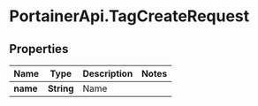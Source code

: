 # PortainerApi.TagCreateRequest

## Properties
Name | Type | Description | Notes
------------ | ------------- | ------------- | -------------
**name** | **String** | Name | 


